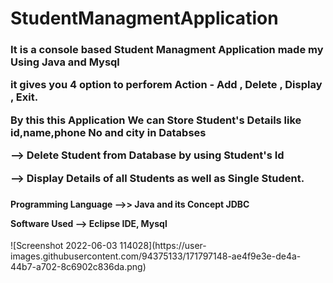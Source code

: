 # StudentManagmentApplication

<h3> It is a console based Student Managment Application made my Using Java and Mysql<p>
 it gives you 4 option to perforem Action - Add , Delete , Display , Exit. <p>
 By this this Application We can Store Student's Details like id,name,phone No and city in Databses <P> --> Delete Student from Database by using Student's Id
  <P> --> Display Details of all Students as well as Single Student.<h3>
    
 <h4> 
Programming Language -->> Java  and its Concept JDBC <p>
Software Used --> Eclipse IDE, Mysql </h4> 
  ![Screenshot 2022-06-03 114028](https://user-images.githubusercontent.com/94375133/171797148-ae4f9e3e-de4a-44b7-a702-8c6902c836da.png)
